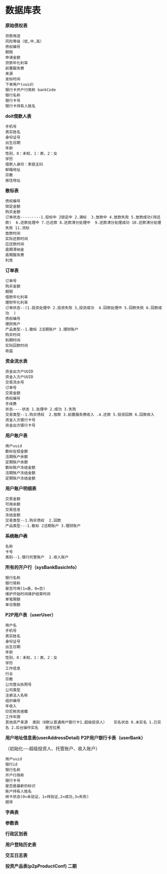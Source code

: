 # 数据库表

**原始债权表**

    贷款用途
    风险等级（低,中,高）
    债权编号
    期限
    申请金额
    贷款年化利率
    前置服务费
    来源
    发标时间
    下单用户(uuid)
    银行卡开户行简称 bankCode
    银行名称	
    银行卡号
    银行卡持有人姓名	

**doit借款人表**

    手机号
    真实姓名
    身份证号
    出生日期
    年龄
    性别，0：未知，1：男，2：女	
    学历
    借款人身份：家庭主妇
    邮箱地址
    宗教
    居住地址
    
**散标表**    
    
    债权编号
    锁定金额
    购买金额
    订单状态---------1.投标中 2锁定中 2.满标  3.放款中 4.放款失败 5.放款成功(待还款)  6.还款处理中 7.已还款 8.还款清分处理中  9.还款清分处理成功 10.还款清分处理失败 11.流标
    放款时间
    实际还款时间
    应还款时间
    逾期滞纳金	
    逾期服务费
    利息

**订单表**

    订单号
    购买金额
    期限
    借款年化利率
    理财年化利率
    订单状态--(1.投资处理中 2.投资失败 3,投资成功  4.回款处理中 5.回款失败 6.回款成功  ) 
    债权编号
    理财用户
    产品类型--1.散标 2活期账户 3.理财账户
    购买时间
    到期时间	
    实际回款时间
    收益

**资金流水表**

    资金出方户UUID	
    资金入方户UUID
    交易流水号
    订单号	
    交易金额
    债权编号
    手续费	
    状态----状态 1.处理中 2.成功 3.失败
    交易类型--1.购买债权  2.放款 3.前置服务费收入 .4.还款 5.投资回款 6.回款收入
    资金入方银行卡号
    资金出方银行卡号
    
**用户账户表**
    
    用户uuid
    散标在投金额
    活期账户余额
    定期账户余额
    散标账户冻结金额
    活期账户冻结金额
    定期账户冻结金额

**用户账户明细表**

    交易金额
    可用余额
    交易信息
    冻结金额
    交易类型--1.购买债权  2.回款
    产品类型---1.散标 2活期账户 3.理财账户
~~**系统账户表**~~

    名称
    卡号
    类别--1.银行托管账户  2.收入账户


**所有的开户行（sysBankBasicInfo）**

    银行名称
    银行简称
    是否可用(1=是，0=否)
    维护开始时间维护结束时间
    单笔限额	
    单日限额
**P2P用户表（userUser）**    

    用户名
    手机号
    真实姓名
    身份证号
    出生日期
    年龄
    性别，0：未知，1：男，2：女	
    学历
    工作信息
    行业
    宗教	
    公司营业执照号
    公司类型
    注册法人名称
    组织编号	
    年收入
    印尼税务居籍
    工作年限
    其他资产来源	类别（0默认普通用户银行卡1.超级投资人）	实名状态 0.未实名 1.已实名 2.后台操作实名	是否拉黑

**用户地址信息表(userAddressDetail)**
**P2P用户银行卡表（userBank）**

（初始化---超级投资人、托管账户、收入账户）

    用户uuid
    银行id
    银行名称
    开户行简称
    银行卡号
    是否是最新的标识
    账户持有人姓名
    绑卡状态(0=未验证，1=待验证,2=成功,3=失败)
    顺序

    
**字典表**

**参数表**

**行政区划表**

**用户登陆历史表**

**交互日志表**

**投资产品表(p2pProductConf)  二期**
